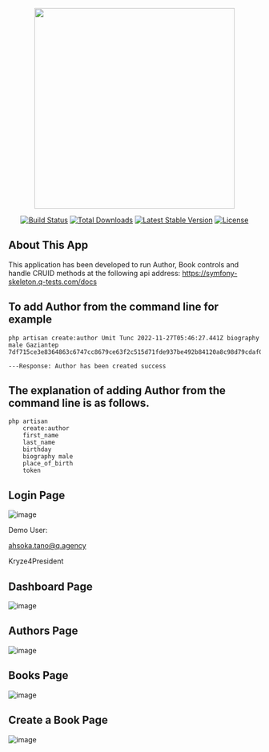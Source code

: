 <p align="center"><a href="https://laravel.com" target="_blank"><img src="https://uploads-ssl.webflow.com/6270bef1818dae78622e4721/628c8ed556d7f41161f2719a_logo.svg" width="400"></a></p>

<p align="center">
<a href="https://travis-ci.org/laravel/framework"><img src="https://travis-ci.org/laravel/framework.svg" alt="Build Status"></a>
<a href="https://packagist.org/packages/laravel/framework"><img src="https://img.shields.io/packagist/dt/laravel/framework" alt="Total Downloads"></a>
<a href="https://packagist.org/packages/laravel/framework"><img src="https://img.shields.io/packagist/v/laravel/framework" alt="Latest Stable Version"></a>
<a href="https://packagist.org/packages/laravel/framework"><img src="https://img.shields.io/packagist/l/laravel/framework" alt="License"></a>
</p>

## About This App

This application has been developed to run Author, Book controls and handle CRUID methods at the following api address: https://symfony-skeleton.q-tests.com/docs



## To add Author from the command line for example
```
php artisan create:author Umit Tunc 2022-11-27T05:46:27.441Z biography male Gaziantep 7df715ce3e8364863c6747cc8679ce63f2c515d71fde937be492b84120a8c98d79cdaf04229ef2a0

---Response: Author has been created success

```

## The explanation of adding Author from the command line is as follows.
```
php artisan 
    create:author 
    first_name 
    last_name 
    birthday
    biography male 
    place_of_birth 
    token
```

## Login Page
![image](https://user-images.githubusercontent.com/7102652/204122135-14d91aca-adf2-45a4-9bcb-3d505fa1f660.png)

Demo User:

ahsoka.tano@q.agency

Kryze4President

## Dashboard Page

![image](https://user-images.githubusercontent.com/7102652/204122309-9d4ed007-c921-47b3-9428-7b36115bb062.png)

## Authors Page
![image](https://user-images.githubusercontent.com/7102652/204122283-5bf52279-d72b-46da-840e-0fbbf7d73cab.png)

## Books Page
![image](https://user-images.githubusercontent.com/7102652/204122289-a346693d-bb7a-4dcd-a7f6-9efb896aae58.png)

## Create a Book Page
![image](https://user-images.githubusercontent.com/7102652/204122269-e3979423-1c88-4e15-b78a-541e76f0ca57.png)



